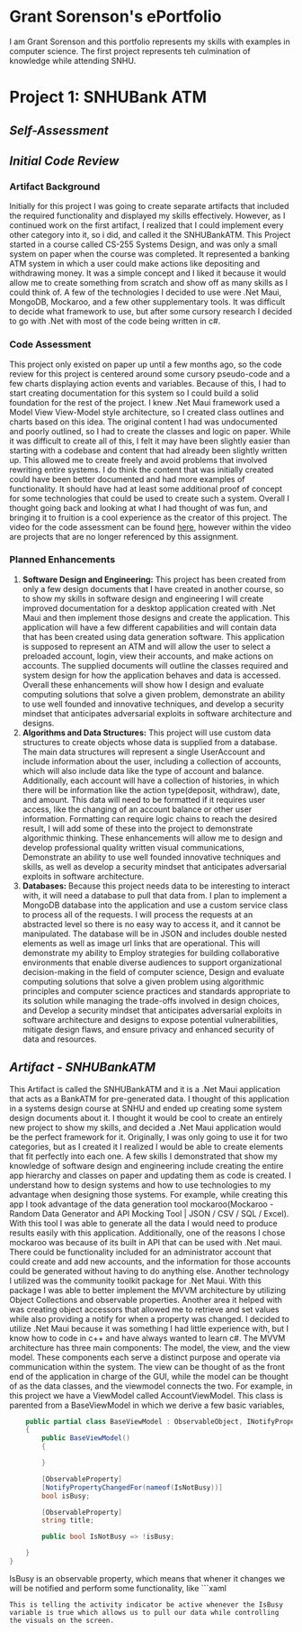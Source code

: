 # **Grant Sorenson's ePortfolio**
  I am Grant Sorenson and this portfolio represents my skills with examples in computer science. The first project represents teh culmination of knowledge while attending SNHU. 
# Project 1: SNHUBank ATM
## *Self-Assessment*

## *Initial Code Review*
### Artifact Background
  Initially for this project I was going to create separate artifacts that included the required functionality and displayed my skills effectively. However, as I continued work on the first artifact, I realized that I could implement every other category into it, so i did, and called it the SNHUBankATM. This Project started in a course called CS-255 Systems Design, and was only a small system on paper when the course was completed. It represented a banking ATM system in which a user could make actions like depositing and withdrawing money. It was a simple concept and I liked it because it would allow me to create something from scratch and show off as many skills as I could think of. A few of the technologies I decided to use were .Net Maui, MongoDB, Mockaroo, and a few other supplementary tools. It was difficult to decide what framework to use, but after some cursory research I decided to go with .Net with most of the code being written in c#.
### Code Assessment
  This project only existed on paper up until a few months ago, so the code review for this project is centered around some cursory pseudo-code and a few charts displaying action events and variables. Because of this, I had to start creating documentation for this system so I could build a solid foundation for the rest of the project. I knew .Net Maui framework used a Model View View-Model style architecture, so I created class outlines and charts based on this idea. The original content I had was undocumented and poorly outlined, so I had to create the classes and logic on paper. While it was difficult to create all of this, I felt it may have been slightly easier than starting with a codebase and content that had already been slightly written up. This allowed me to create freely and avoid problems that involved rewriting entire systems. 
  I do think the content that was initially created could have been better documented and had more examples of functionality. It should have had at least some additional proof of concept for some technologies that could be used to create such a system. Overall I thought going back and looking at what I had thought of was fun, and bringing it to fruition is a cool experience as the creator of this project. The video for the code assessment can be found [here](https://drive.google.com/file/d/1_1DMKCExLFkx1T6M0yr3TLTZCDzWt89c/view?usp=sharing), however within the video are projects that are no longer referenced by this assignment. 
### Planned Enhancements
1. **Software Design and Engineering:**
This project has been created from only a few design documents that I have created in another course, so to show my skills in software design and engineering I will create improved documentation for a desktop application created with .Net Maui and then implement those designs and create the application. This application will have a few different capabilities and will contain data that has been created using data generation software. This application is supposed to represent an ATM and will allow the user to select a preloaded account, login, view their accounts, and make actions on accounts. The supplied documents will outline the classes required and system design for how the application behaves and data is accessed. Overall these enhancements will show how I design and evaluate computing solutions that solve a given problem, demonstrate an ability to use well founded and innovative techniques, and develop a security mindset that anticipates adversarial exploits in software architecture and designs.
2. **Algorithms and Data Structures:**
This project will use custom data structures to create objects whose data is supplied from a database. The main data structures will represent a single UserAccount and include information about the user, including a collection of accounts, which will also include data like the type of account and balance. Additionally, each account will have a collection of histories, in which there will be information like the action type(deposit, withdraw), date, and amount. This data will need to be formatted if it requires user access, like the changing of an account balance or other user information. Formatting can require logic chains to reach the desired result, I will add some of these into the project to demonstrate algorithmic thinking. These enhancements will allow me to design and develop professional quality written visual communications, Demonstrate an ability to use well founded innovative techniques and skills, as well as develop a security mindset that anticipates adversarial exploits in software architecture.
3. **Databases:**
Because this project needs data to be interesting to interact with, it will need a database to pull that data from. I plan to implement a MongoDB database into the application and use a custom service class to process all of the requests. I will process the requests at an abstracted level so there is no easy way to access it, and it cannot be manipulated. The database will be in JSON and includes double nested elements as well as image url links that are operational. This will demonstrate my ability to Employ strategies for building collaborative environments that enable diverse audiences to support organizational decision-making in the field of computer science, Design and evaluate computing solutions that solve a given problem using algorithmic principles and computer science practices and standards appropriate to its solution while managing the trade-offs involved in design choices, and Develop a security mindset that anticipates adversarial exploits in software architecture and designs to expose potential vulnerabilities, mitigate design flaws, and ensure privacy and enhanced security of data and resources.  

## *Artifact - SNHUBankATM*
This Artifact is called the SNHUBankATM and it is a .Net Maui application that acts as a BankATM for pre-generated data. I thought of this application in a systems design course at SNHU and ended up creating some system design documents about it. I thought it would be cool to create an entirely new project to show my skills, and decided a .Net Maui application would be the perfect framework for it. Originally, I was only going to use it for two categories, but as I created it I realized I would be able to create elements that fit perfectly into each one. A few skills I demonstrated that show my knowledge of software design and engineering include creating the entire app hierarchy and classes on paper and updating them as code is created. I understand how to design systems and how to use technologies to my advantage when designing those systems. For example, while creating this app I took advantage of the data generation tool mockaroo(Mockaroo - Random Data Generator and API Mocking Tool | JSON / CSV / SQL / Excel). With this tool I was able to generate all the data I would need to produce results easily with this application. Additionally, one of the reasons I chose mockaroo was because of its built in API that can be used with .Net maui. There could be functionality included for an administrator account that could create and add new accounts, and the information for those accounts could be generated without having to do anything else. Another technology I utilized was the community toolkit package for .Net Maui. With this package I was able to better implement the MVVM architecture by utilizing Object Collections and observable properties. Another area it helped with was creating object accessors that allowed me to retrieve and set values while also providing a notify for when a property was changed. I decided to utilize .Net Maui because it was something I had little experience with, but I know how to code in c++ and have always wanted to learn c#. The MVVM architecture has three main components: The model, the view, and the view model. These components each serve a distinct purpose and operate via communication within the system. The view can be thought of as the front end of the application in charge of the GUI, while the model can be thought of as the data classes, and the viewmodel connects the two. For example, in this project we have a ViewModel called AccountViewModel. This class is parented from a BaseViewModel in which we derive a few basic variables,
```c#
    public partial class BaseViewModel : ObservableObject, INotifyPropertyChanged
    {
        public BaseViewModel() 
        { 

        }

        [ObservableProperty]
        [NotifyPropertyChangedFor(nameof(IsNotBusy))]
        bool isBusy;

        [ObservableProperty]
        string title;

        public bool IsNotBusy => !isBusy;

    }
}
```
IsBusy is an observable property, which means that whener it changes we will be notified and perform some functionality, like ```xaml         <ActivityIndicator IsVisible="{Binding IsBusy}"
            IsRunning="{Binding IsBusy}"
            HorizontalOptions="FillAndExpand"
            VerticalOptions="CenterAndExpand"
            Grid.RowSpan="2"
            Grid.ColumnSpan="2"/>
```
This is telling the activity indicator be active whenever the IsBusy variable is true which allows us to pull our data while controlling the visuals on the screen. 
